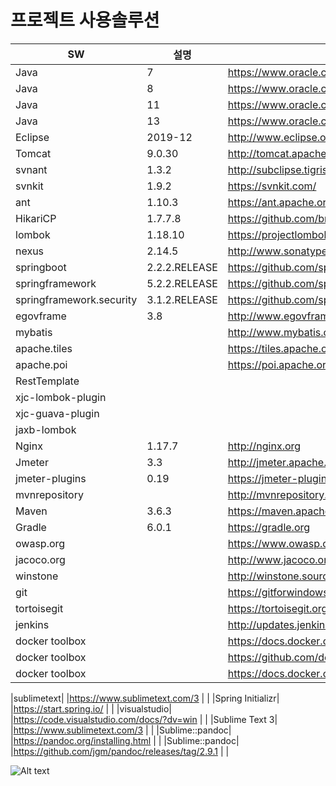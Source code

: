 # 프로젝트 사용솔루션


|SW|설명 |다운로드 링크| |
|---------|-------|--------------|---------------|
|Java|7|https://www.oracle.com | |
|Java|8|https://www.oracle.com | |
|Java|11|https://www.oracle.com | |
|Java|13|https://www.oracle.com | |
|Eclipse|2019-12|http://www.eclipse.org | |
|Tomcat|9.0.30|http://tomcat.apache.org | |
|svnant|1.3.2|http://subclipse.tigris.org/svnant/svntask.html| |
|svnkit|1.9.2|https://svnkit.com/| |
|ant|1.10.3|https://ant.apache.org/| |
|HikariCP|1.7.7.8|https://github.com/brettwooldridge/HikariCP| |
|lombok|1.18.10|https://projectlombok.org/download| |
|nexus|2.14.5|http://www.sonatype.org/nexus/| |
|springboot|2.2.2.RELEASE|https://github.com/spring-projects| |
|springframework|5.2.2.RELEASE|https://github.com/spring-projects| |
|springframework.security|3.1.2.RELEASE|https://github.com/spring-projects| |
|egovframe|3.8|http://www.egovframe.go.kr/| |
|mybatis| |http://www.mybatis.org| |
|apache.tiles| |https://tiles.apache.org//| |
|apache.poi| |https://poi.apache.org/| |
|RestTemplate| | | |
|xjc-lombok-plugin| | | |
|xjc-guava-plugin| | | |
|jaxb-lombok| | | |
|Nginx|1.17.7|http://nginx.org | |
|Jmeter|3.3|http://jmeter.apache.org | |
|jmeter-plugins|0.19|https://jmeter-plugins.org | |
|mvnrepository||http://mvnrepository.com| |
|Maven|3.6.3|https://maven.apache.org | |
|Gradle|6.0.1|https://gradle.org| |
|owasp.org| |https://www.owasp.org/ | |
|jacoco.org| |http://www.jacoco.org/ | |
|winstone| |http://winstone.sourceforge.net/ | |
|git| |https://gitforwindows.org/ | |
|tortoisegit| |https://tortoisegit.org/download/ | |
|jenkins| |http://updates.jenkins-ci.org/download/war/ | |
|docker toolbox| |https://docs.docker.com/toolbox/toolbox_install_windows/ | |
|docker toolbox| |https://github.com/docker/toolbox/releases | |
|docker toolbox| |https://docs.docker.com/v17.12/toolbox/toolbox_install_windows/| |

|sublimetext| |https://www.sublimetext.com/3 | |
|Spring Initializr| |https://start.spring.io/ | |
|visualstudio| |https://code.visualstudio.com/docs/?dv=win | |
|Sublime Text 3| |https://www.sublimetext.com/3 | |
|Sublime::pandoc|  |https://pandoc.org/installing.html | |
|Sublime::pandoc| |https://github.com/jgm/pandoc/releases/tag/2.9.1 | |


![Alt text](./a.jpg)


